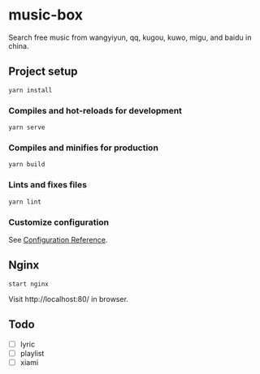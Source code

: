 # music-box
Search free music from wangyiyun, qq, kugou, kuwo, migu, and baidu in china.

## Project setup
```
yarn install
```

### Compiles and hot-reloads for development
```
yarn serve
```

### Compiles and minifies for production
```
yarn build
```

### Lints and fixes files
```
yarn lint
```

### Customize configuration
See [Configuration Reference](https://cli.vuejs.org/config/).

## Nginx
```
start nginx
```
Visit http://localhost:80/ in browser.

## Todo
- [ ] lyric
- [ ] playlist
- [ ] xiami

